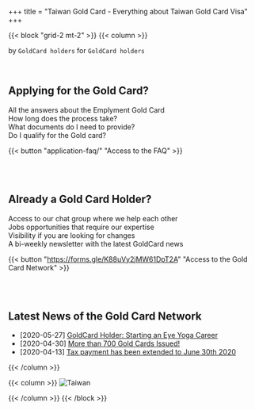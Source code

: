 +++
title = "Taiwan Gold Card - Everything about Taiwan Gold Card Visa"
+++

{{< block "grid-2 mt-2" >}}
{{< column >}}

by `GoldCard holders` for `GoldCard holders`

<br>





## <i class="uil uil-question-circle"></i> Applying for the Gold Card?
<div class="list-q">
All the answers about the Emplyment Gold Card<br>
How long does the process take?<br>
What documents do I need to provide?<br>
Do I qualify for the Gold card?<br>

</div>

{{< button "application-faq/" "Access to the FAQ" >}} 

<br>
<br>


## <i class="uil uil-trophy"></i> Already a Gold Card Holder?
<div class="list-q">
Access to our chat group where we help each other<br>
Jobs opportunities that require our expertise<br>
Visibility if you are looking for changes<br>
A bi-weekly newsletter with the latest GoldCard news<br>

{{< button "https://forms.gle/K88uVy2jMW61DpT2A" "Access to the Gold Card Network" >}}

</div>

<br>
<br>



## <i class="uil uil-newspaper"></i> Latest News of the Gold Card Network

- [2020-05-27] [GoldCard Holder: Starting an Eye Yoga Career](https://meet.bnext.com.tw/intl/articles/view/46488)
- [2020-04-30] [More than 700 Gold Cards Issued!](https://foreigntalentact.ndc.gov.tw/en/News_Content.aspx?n=F0746484B877D582&s=91B121FE3FA7C24D)
- [2020-04-13] [Tax payment has been extended to June 30th 2020](https://home.kpmg/us/en/home/insights/2020/04/tnf-taiwan-tax-return-tax-payment-deadlines-extended-covid-19.html)




{{< /column >}}

{{< column >}}
![Taiwan](./images/taiwan-unsplash.jpeg)

{{< /column >}}
{{< /block >}}
